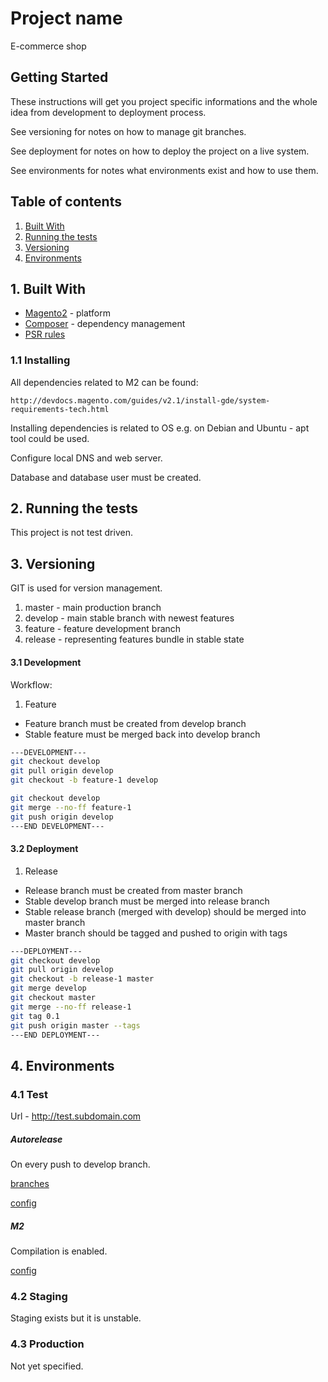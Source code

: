 # Project name

E-commerce shop

## Getting Started

These instructions will get you project specific informations and
the whole idea from development to deployment process.

See versioning for notes on how to manage git branches.

See deployment for notes on how to deploy the project on a live system.

See environments for notes what environments exist and how to use them.

## Table of contents
1. [Built With](#1-built-with)
2. [Running the tests](#2-running-the-tests)
3. [Versioning](#3-versioning)
4. [Environments](#4-environments)

## 1. Built With
* [Magento2](https://developer.magento.com/) - platform
* [Composer](https://getcomposer.org/) - dependency management
* [PSR rules](http://www.php-fig.org/psr/)

### 1.1 Installing
All dependencies related to M2 can be found:
```
http://devdocs.magento.com/guides/v2.1/install-gde/system-requirements-tech.html
```

Installing dependencies is related to OS 
e.g. on Debian and Ubuntu - apt tool could be used.

Configure local DNS and  web server.

Database and database user must be created.

## 2. Running the tests

This project is not test driven.

## 3. Versioning

GIT is used for version management.

1. master - main production branch
2. develop - main stable branch with newest features
3. feature - feature development branch
4. release - representing features bundle in stable state

#### 3.1 Development

Workflow: 
1. Feature

* Feature branch must be created from develop branch
* Stable feature must be merged back into develop branch

```bash
---DEVELOPMENT---
git checkout develop
git pull origin develop
git checkout -b feature-1 develop

git checkout develop
git merge --no-ff feature-1
git push origin develop
---END DEVELOPMENT---
```
#### 3.2 Deployment

1. Release 

* Release branch must be created from master branch
* Stable develop branch must be merged into release branch
* Stable release branch (merged with develop) 
should be merged into master branch
* Master branch should be tagged and pushed to origin with tags

```bash
---DEPLOYMENT---
git checkout develop
git pull origin develop
git checkout -b release-1 master
git merge develop
git checkout master
git merge --no-ff release-1
git tag 0.1
git push origin master --tags
---END DEPLOYMENT---
```
## 4. Environments
### 4.1 Test
Url - http://test.subdomain.com

##### Autorelease
On every push to develop branch.

[branches](.gitlab-ci.yml)

[config](release.xml)
##### M2
Compilation is enabled.

[config](m2release.xml)

### 4.2 Staging

Staging exists but it is unstable.

### 4.3 Production

Not yet specified.
